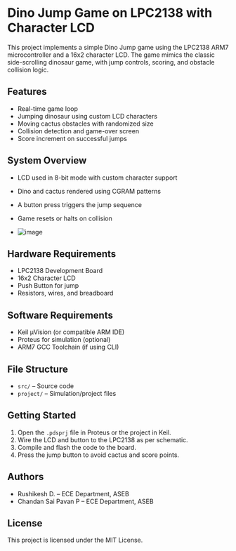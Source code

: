 # Dino Jump Game on LPC2138 with Character LCD

This project implements a simple Dino Jump game using the LPC2138 ARM7 microcontroller and a 16x2 character LCD. The game mimics the classic side-scrolling dinosaur game, with jump controls, scoring, and obstacle collision logic.

## Features

- Real-time game loop
- Jumping dinosaur using custom LCD characters
- Moving cactus obstacles with randomized size
- Collision detection and game-over screen
- Score increment on successful jumps

## System Overview

- LCD used in 8-bit mode with custom character support
- Dino and cactus rendered using CGRAM patterns
- A button press triggers the jump sequence
- Game resets or halts on collision

- ![image](https://github.com/user-attachments/assets/9a4477d0-7c5a-468c-b357-c3f706511eee)


## Hardware Requirements

- LPC2138 Development Board
- 16x2 Character LCD
- Push Button for jump
- Resistors, wires, and breadboard

## Software Requirements

- Keil µVision (or compatible ARM IDE)
- Proteus for simulation (optional)
- ARM7 GCC Toolchain (if using CLI)

## File Structure

- `src/` – Source code
- `project/` – Simulation/project files


## Getting Started

1. Open the `.pdsprj` file in Proteus or the project in Keil.
2. Wire the LCD and button to the LPC2138 as per schematic.
3. Compile and flash the code to the board.
4. Press the jump button to avoid cactus and score points.

## Authors

- Rushikesh D. – ECE Department, ASEB
- Chandan Sai Pavan P – ECE Department, ASEB

## License

This project is licensed under the MIT License.
